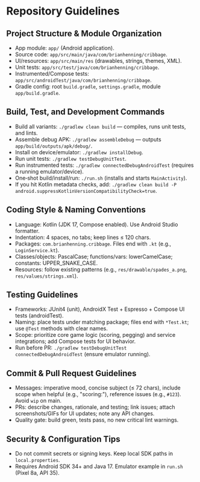 # Repository Guidelines

## Project Structure & Module Organization
- App module: `app/` (Android application).
- Source code: `app/src/main/java/com/brianhenning/cribbage`.
- UI/resources: `app/src/main/res` (drawables, strings, themes, XML).
- Unit tests: `app/src/test/java/com/brianhenning/cribbage`.
- Instrumented/Compose tests: `app/src/androidTest/java/com/brianhenning/cribbage`.
- Gradle config: root `build.gradle`, `settings.gradle`, module `app/build.gradle`.

## Build, Test, and Development Commands
- Build all variants: `./gradlew clean build` — compiles, runs unit tests, and lints.
- Assemble debug APK: `./gradlew assembleDebug` — outputs `app/build/outputs/apk/debug/`.
- Install on device/emulator: `./gradlew installDebug`.
- Run unit tests: `./gradlew testDebugUnitTest`.
- Run instrumented tests: `./gradlew connectedDebugAndroidTest` (requires a running emulator/device).
- One‑shot build/install/run: `./run.sh` (installs and starts `MainActivity`).
- If you hit Kotlin metadata checks, add: `./gradlew clean build -P android.suppressKotlinVersionCompatibilityCheck=true`.

## Coding Style & Naming Conventions
- Language: Kotlin (JDK 17, Compose enabled). Use Android Studio formatter.
- Indentation: 4 spaces, no tabs; keep lines ≤ 120 chars.
- Packages: `com.brianhenning.cribbage`. Files end with `.kt` (e.g., `LoginService.kt`).
- Classes/objects: PascalCase; functions/vars: lowerCamelCase; constants: UPPER_SNAKE_CASE.
- Resources: follow existing patterns (e.g., `res/drawable/spades_a.png`, `res/values/strings.xml`).

## Testing Guidelines
- Frameworks: JUnit4 (unit), AndroidX Test + Espresso + Compose UI tests (androidTest).
- Naming: place tests under matching package; files end with `*Test.kt`; use `@Test` methods with clear names.
- Scope: prioritize core game logic (scoring, pegging) and service integrations; add Compose tests for UI behavior.
- Run before PR: `./gradlew testDebugUnitTest connectedDebugAndroidTest` (ensure emulator running).

## Commit & Pull Request Guidelines
- Messages: imperative mood, concise subject (≤ 72 chars), include scope when helpful (e.g., "scoring:"), reference issues (e.g., `#123`). Avoid `wip` on main.
- PRs: describe changes, rationale, and testing; link issues; attach screenshots/GIFs for UI updates; note any API changes.
- Quality gate: build green, tests pass, no new critical lint warnings.

## Security & Configuration Tips
- Do not commit secrets or signing keys. Keep local SDK paths in `local.properties`.
- Requires Android SDK 34+ and Java 17. Emulator example in `run.sh` (Pixel 8a, API 35).
